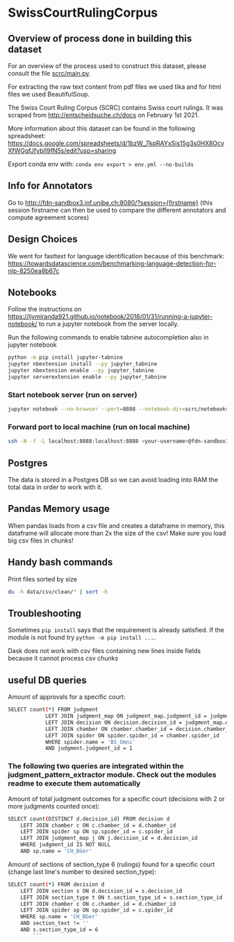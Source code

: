 # SwissCourtRulingCorpus

## Overview of process done in building this dataset

For an overview of the process used to construct this dataset, please consult the file [scrc/main.py](scrc/main.py).

For extracting the raw text content from pdf files we used tika and for html files we used BeautifulSoup.

The Swiss Court Ruling Corpus (SCRC) contains Swiss court rulings. It was scraped from http://entscheidsuche.ch/docs on
February 1st 2021.

More information about this dataset can be found in the following
spreadsheet: https://docs.google.com/spreadsheets/d/1bzW_7kpRAYxSis15g3s0HX8OcyXfWGgfJfybII9fN5s/edit?usp=sharing

Export conda env with:
```conda env export > env.yml --no-builds```

## Info for Annotators

Go to http://fdn-sandbox3.inf.unibe.ch:8080/?session={firstname}
(this session firstname can then be used to compare the different annotators and compute agreement scores)

## Design Choices

We went for fasttext for language identification because of this
benchmark: https://towardsdatascience.com/benchmarking-language-detection-for-nlp-8250ea8b67c

## Notebooks

Follow the instructions on https://ljvmiranda921.github.io/notebook/2018/01/31/running-a-jupyter-notebook/ to run a
jupyter notebook from the server locally.

Run the following commands to enable tabnine autocompletion also in jupyter notebook

```bash
python -m pip install jupyter-tabnine
jupyter nbextension install --py jupyter_tabnine
jupyter nbextension enable --py jupyter_tabnine
jupyter serverextension enable --py jupyter_tabnine
```

### Start notebook server (run on server)

```bash
jupyter notebook --no-browser --port=8888 --notebook-dir=scrc/notebooks
```

### Forward port to local machine (run on local machine)

```bash
ssh -N -f -L localhost:8888:localhost:8888 <your-username>@fdn-sandbox3.inf.unibe.ch
```

## Postgres

The data is stored in a Postgres DB so we can avoid loading into RAM the total data in order to work with it.

## Pandas Memory usage

When pandas loads from a csv file and creates a dataframe in memory, this dataframe will allocate more than 2x the size
of the csv! Make sure you load big csv files in chunks!

## Handy bash commands

Print files sorted by size

```bash
du -h data/csv/clean/* | sort -h
```

## Troubleshooting

Sometimes ``pip install`` says that the requirement is already satisfied. If the module is not found
try ``python -m pip install ...``.

Dask does not work with csv files containing new lines inside fields because it cannot process csv chunks

## useful DB queries

Amount of approvals for a specific court:
```bash
SELECT count(*) FROM judgment
            LEFT JOIN judgment_map ON judgment_map.judgment_id = judgment.judgment_id
            LEFT JOIN decision ON decision.decision_id = judgment_map.decision_id
            LEFT JOIN chamber ON chamber.chamber_id = decision.chamber_id
            LEFT JOIN spider ON spider.spider_id = chamber.spider_id
            WHERE spider.name = 'BS_Omni'
            AND judgment.judgment_id = 1
```
### The following two queries are integrated within the judgment_pattern_extractor module. Check out the modules readme to execute them automatically


Amount of total judgment outcomes for a specific court (decisions with 2 or more judgments counted once):
```bash
SELECT count(DISTINCT d.decision_id) FROM decision d 
    LEFT JOIN chamber c ON c.chamber_id = d.chamber_id 
    LEFT JOIN spider sp ON sp.spider_id = c.spider_id 
    LEFT JOIN judgment_map j ON j.decision_id = d.decision_id 
    WHERE judgment_id IS NOT NULL 
    AND sp.name = 'CH_BGer' 
```

Amount of sections of section_type 6 (rulings) found for a specific court (change last line's number to desired section_type):
```bash
SELECT count(*) FROM decision d
    LEFT JOIN section s ON d.decision_id = s.decision_id
    LEFT JOIN section_type t ON t.section_type_id = s.section_type_id
    LEFT JOIN chamber c ON c.chamber_id = d.chamber_id
    LEFT JOIN spider sp ON sp.spider_id = c.spider_id
    WHERE sp.name = 'CH_BGer'
    AND section_text != ''
    AND s.section_type_id = 6
        ```
